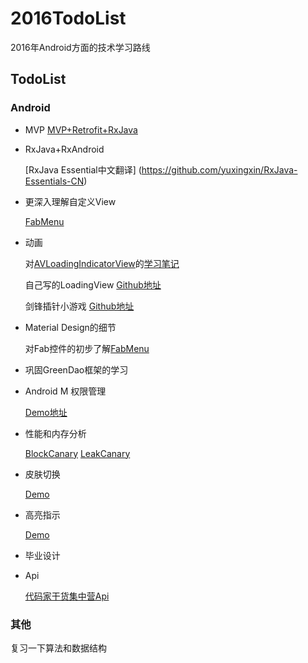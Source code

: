 # 2016TodoList
2016年Android方面的技术学习路线

## TodoList
### Android
* MVP
  [MVP+Retrofit+RxJava](https://github.com/basti-shi031/GankMVPSample)

* RxJava+RxAndroid
 
  [RxJava Essential中文翻译] (https://github.com/yuxingxin/RxJava-Essentials-CN)
 
* 更深入理解自定义View

  [FabMenu](https://github.com/basti-shi031/FloatActionButtonMenu/tree/master)
 
* 动画

  对[AVLoadingIndicatorView](https://github.com/81813780/AVLoadingIndicatorView)的[学习笔记](https://github.com/basti-shi031/AnimationLoadingView)

  自己写的LoadingView [Github地址](https://github.com/basti-shi031/PacmanLoadingView)
  
  剑锋插针小游戏 [Github地址](https://github.com/basti-shi031/AASample/tree/master)
 
* Material Design的细节

  对Fab控件的初步了解[FabMenu](https://github.com/basti-shi031/FloatActionButtonMenu/tree/master)
 
* 巩固GreenDao框架的学习

* Android M 权限管理 

  [Demo地址](https://github.com/basti-shi031/PermissionsSample/blob/master/notes.md)

* 性能和内存分析

  [BlockCanary](https://github.com/moduth/blockcanary)
  [LeakCanary](https://github.com/square/leakcanary)

* 皮肤切换

  [Demo](https://github.com/basti-shi031/SkinSelector/tree/master)

* 高亮指示

  [Demo](https://github.com/hongyangAndroid/Highlight)
 
* 毕业设计
 
* Api

  [代码家干货集中营Api](http://gank.io/api)


### 其他
复习一下算法和数据结构

